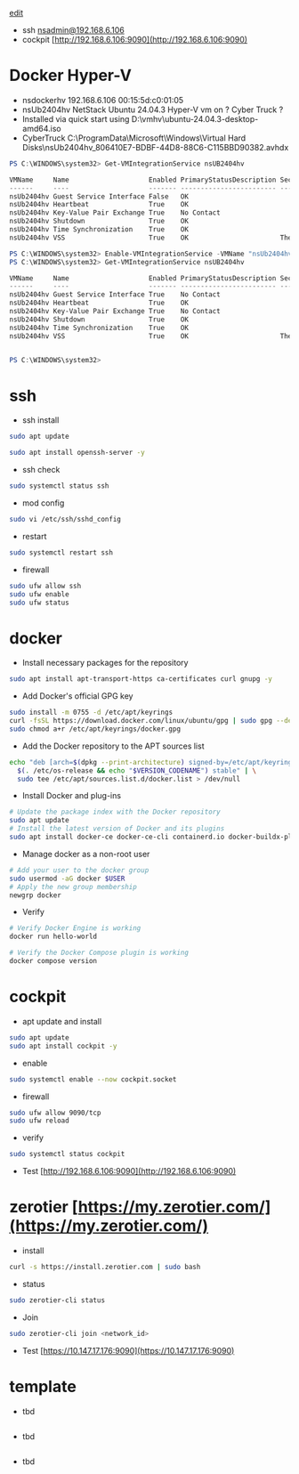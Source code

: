 [edit]()

- ssh nsadmin@192.168.6.106
- cockpit [http://192.168.6.106:9090](http://192.168.6.106:9090)

# Docker Hyper-V
- nsdockerhv	192.168.6.106	00:15:5d:c0:01:05
- nsUb2404hv NetStack Ubuntu 24.04.3 Hyper-V vm on ? Cyber Truck ?
- Installed via quick start using D:\vmhv\ubuntu-24.04.3-desktop-amd64.iso
- CyberTruck C:\ProgramData\Microsoft\Windows\Virtual Hard Disks\nsUb2404hv_806410E7-BDBF-44D8-88C6-C115BBD90382.avhdx

```powershell
PS C:\WINDOWS\system32> Get-VMIntegrationService nsUB2404hv

VMName     Name                    Enabled PrimaryStatusDescription SecondaryStatusDescription
------     ----                    ------- ------------------------ --------------------------
nsUb2404hv Guest Service Interface False   OK
nsUb2404hv Heartbeat               True    OK
nsUb2404hv Key-Value Pair Exchange True    No Contact
nsUb2404hv Shutdown                True    OK
nsUb2404hv Time Synchronization    True    OK
nsUb2404hv VSS                     True    OK                       The protocol version of the component installed in the virtual machine does not match the version expected by t...

PS C:\WINDOWS\system32> Enable-VMIntegrationService -VMName "nsUb2404hv" -Name "Guest Service Interface"
PS C:\WINDOWS\system32> Get-VMIntegrationService nsUB2404hv

VMName     Name                    Enabled PrimaryStatusDescription SecondaryStatusDescription
------     ----                    ------- ------------------------ --------------------------
nsUb2404hv Guest Service Interface True    No Contact
nsUb2404hv Heartbeat               True    OK
nsUb2404hv Key-Value Pair Exchange True    No Contact
nsUb2404hv Shutdown                True    OK
nsUb2404hv Time Synchronization    True    OK
nsUb2404hv VSS                     True    OK                       The protocol version of the component installed in the virtual machine does not match the version expected by t...


PS C:\WINDOWS\system32>
```

# ssh
- ssh install
```bash
sudo apt update
```
```bash
sudo apt install openssh-server -y
```
- ssh check
```bash
sudo systemctl status ssh
```
- mod config
```bash
sudo vi /etc/ssh/sshd_config
```
- restart
```bash
sudo systemctl restart ssh
```
- firewall
```bash
sudo ufw allow ssh
sudo ufw enable
sudo ufw status
```

# docker
-  Install necessary packages for the repository
```bash
sudo apt install apt-transport-https ca-certificates curl gnupg -y
```
- Add Docker's official GPG key
```bash
sudo install -m 0755 -d /etc/apt/keyrings
curl -fsSL https://download.docker.com/linux/ubuntu/gpg | sudo gpg --dearmor -o /etc/apt/keyrings/docker.gpg
sudo chmod a+r /etc/apt/keyrings/docker.gpg
```
- Add the Docker repository to the APT sources list
```bash
echo "deb [arch=$(dpkg --print-architecture) signed-by=/etc/apt/keyrings/docker.gpg] https://download.docker.com/linux/ubuntu \
  $(. /etc/os-release && echo "$VERSION_CODENAME") stable" | \
  sudo tee /etc/apt/sources.list.d/docker.list > /dev/null
```
- Install Docker and plug-ins
```bash
# Update the package index with the Docker repository
sudo apt update
# Install the latest version of Docker and its plugins
sudo apt install docker-ce docker-ce-cli containerd.io docker-buildx-plugin docker-compose-plugin -y
```
- Manage docker as a non-root user
```bash
# Add your user to the docker group
sudo usermod -aG docker $USER
# Apply the new group membership
newgrp docker
```
- Verify
```bash
# Verify Docker Engine is working
docker run hello-world

# Verify the Docker Compose plugin is working
docker compose version
```

# cockpit
- apt update and install
```bash
sudo apt update
sudo apt install cockpit -y
```
- enable
```bash
sudo systemctl enable --now cockpit.socket
```
- firewall
```bash
sudo ufw allow 9090/tcp
sudo ufw reload
```
- verify
```bash
sudo systemctl status cockpit
```
- Test [http://192.168.6.106:9090](http://192.168.6.106:9090)

# zerotier [https://my.zerotier.com/](https://my.zerotier.com/)
- install
```bash
curl -s https://install.zerotier.com | sudo bash
```
- status
```bash
sudo zerotier-cli status
```
- Join
```bash
sudo zerotier-cli join <network_id>
```
- Test [https://10.147.17.176:9090](https://10.147.17.176:9090)

# template
- tbd
```bash
```
- tbd
```bash
```
- tbd
```bash
```

